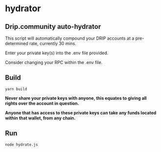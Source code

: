 # hydrator
## Drip.community auto-hydrator

This script will automatically compound your DRIP accounts at a pre-determined rate, currently 30 mins.

Enter your private key(s) into the .env file provided.

Consider changing your RPC within the .env file.

## Build

```
yarn build
```

__Never share your private keys with anyone, this equates to giving all rights over the account in question.__

__Anyone that has access to these private keys can take any funds located within that wallet, from any chain.__


## Run

```
node hydrate.js
```
